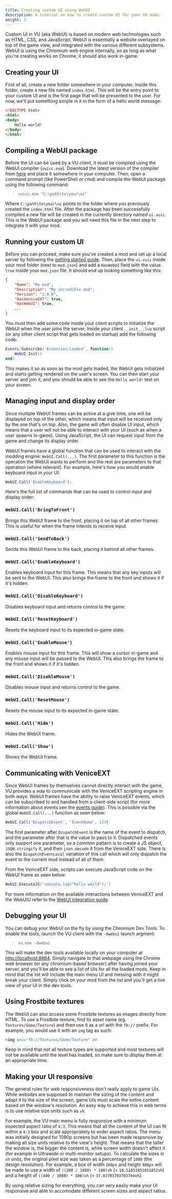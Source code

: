 ```yaml
---
title: Creating custom UI using WebUI
description: A tutorial on how to create custom UI for your VU mods.
weight: 3
---
```


Custom UI in VU (aka WebUI) is based on modern web technologies such as HTML, CSS, and JavaScript. WebUI is essentially a website overlayed on top of the game view, and integrated with the various different subsystems. WebUI is using the Chromium web engine internally, so as long as what you're creating works on Chrome, it should also work in-game.

## Creating your UI 

First of all, create a new folder somewhere in your computer. Inside this folder, create a new file named `index.html`. This will be the entry point to your custom UI and is the first page that will be presented to the user. For now, we'll put something simple in it in the form of a hello world message:

```html
<!DOCTYPE html>
<html>
<body>
    Hello world!
</body>
</html>
```

## Compiling a WebUI package

Before the UI can be used by a VU client, it must be compiled using the WebUI compiler (`vuicc.exe`). Download the latest version of the compiler from [here](https://veniceunleashed.net/vuicc.exe) and place it somewhere in your computer. Then, open a command prompt (like PowerShell or cmd) and compile the WebUI package using the following command:

> `vuicc.exe "C:\path\to\your\ui"`

Where `C:\path\to\your\ui` points to the folder where you previously created the `index.html` file. After the package has been successfully compiled a new file will be created in the currently directory named `ui.vuic`. This is the WebUI package and you will need this file in the next step to integrate it with your mod.

## Running your custom UI

Before you can proceed, make sure you've created a mod and set up a local server by following the [getting started guide](/modding/your-first-mod). Then, place the `ui.vuic` inside your mod folder (next to `mod.json`) and add a `HasWebUI` field with the value `true` inside your `mod.json` file. It should end up looking something like this:

```json
{
    "Name": "My mod",
    "Description": "My incredible mod",
    "Version": "1.0.0",
    "HasVeniceEXT": true,
    "HasWebUI": true,
    ...
}
```

You must then add some code inside your client scripts to initialize the WebUI when the user joins the server. Inside your client `__init__.lua` script (or any other client script that gets loaded on startup) add the following code:

```lua
Events:Subscribe('Extension:Loaded', function()
    WebUI:Init()
end)
```

This makes it so as soon as the mod gets loaded, the WebUI gets initialized and starts getting rendered on the user's screen. You can then start your server and join it, and you should be able to see the `Hello world!` text on your screen. 

## Managing input and display order

Since multiple WebUI frames can be active at a give time, one will be displayed on top of the other, which means that input will be received only by the one that's on top. Also, the game will often disable UI input, which means that a user will not be able to interact with your UI (such as when a user spawns in-game). Using JavaScript, the UI can request input from the game and change its display order. 

WebUI frames have a global function that can be used to interact with the modding engine: `WebUI.Call(...)`. The first parameter to this function is the operation the WebUI wants to perform and the rest are parameters to that operation (where relevant). For example, here's how you would enable keyboard input in your UI:

```js
WebUI.Call('EnableKeyboard');
```

Here's the full list of commands that can be used to control input and display order:

### `WebUI.Call('BringToFront')`

Brings this WebUI frame to the front, placing it on top of all other frames. This is useful for when the frame intends to receive input.

### `WebUI.Call('SendToBack')`

Sends this WebUI frame to the back, placing it behind all other frames.

### `WebUI.Call('EnableKeyboard')`

Enables keyboard input for this frame. This means that any key inputs will be sent to the WebUI. This also brings the frame to the front and shows it if it's hidden.

### `WebUI.Call('DisableKeyboard')`

Disables keyboard input and returns control to the game.

### `WebUI.Call('ResetKeyboard')`

Resets the keyboard input to its expected in-game state.

### `WebUI.Call('EnableMouse')`

Enables mouse input for this frame. This will show a cursor in-game and any mouse input will be passed to the WebUI. This also brings the frame to the front and shows it if it's hidden.

### `WebUI.Call('DisableMouse')`

Disables mouse input and returns control to the game.

### `WebUI.Call('ResetMouse')`

Resets the mouse input to its expected in-game state.

### `WebUI.Call('Hide')`

Hides the WebUI frame.

### `WebUI.Call('Show')`

Shows the WebUI frame.

## Communicating with VeniceEXT

Since WebUI frames by themselves cannot directly interact with the game, VU provides a way to communicate with the VeniceEXT scripting engine in both ways. WebUI frames have the ability to raise VeniceEXT events, which can be subscribed to and handled from a client-side script (for more information about events see the [events guide](/vext/guides/events)). This is possible via the global `WebUI.Call(...)` function as seen below:

```js
WebUI.Call('DispatchEvent', 'EventName', 123)
```

The first parameter after `DispatchEvent` is the name of the event to dispatch, and the parameter after that is the value to pass to it. Dispatched events only support one parameter, so a common pattern is to create a JS object, `JSON.stringify` it, and then `json.decode` it from the VeniceEXT side. There is also the `DispatchEventLocal` variation of this call which will only dispatch the event to the current mod instead of all of them.

From the VeniceEXT side, scripts can execute JavaScript code on the WebUI frame as seen below:

```lua
WebUI:ExecuteJS('console.log("hello world");')
```

For more information on the available interactions between VeniceEXT and the WebUIU refer to the [WebUI integration guide](/vext/guides/webui).

## Debugging your UI

You can debug your WebUI on the fly by using the Chromium Dev Tools. To enable the tools, launch the VU client with the `-dwebui` launch argment:

> `vu.exe -dwebui`

This will make the dev tools available locally on your computer at [http://localhost:8884](http://localhost:8884). Simply navigate to that webpage using the Chrome web browser (or any chromium-based browser) after having joined your server, and you'll be able to see a list of UIs for all the loaded mods. Keep in mind that the list will include the main menu UI and messing with it might break your client. Simply click on your mod from the list and you'll get a live view of your UI in the dev tools.

## Using Frostbite textures

The WebUI can also access some Frostbite textures as images directly from HTML. To use a Frostbite texture, find its asset name (eg. `Textures/Some/Texture`) and then use it as a url with the `fb://` prefix. For example, you would use it with an `img` tag as such:

```html
<img src="fb://Textures/Some/Texture" />
```

Keep in mind that not all texture types are supported and most textures will not be available until the level has loaded, so make sure to display them at an appropriate time.

## Making your UI responsive

The general rules for web responsiveness don't really apply to game UIs. While websites are supposed to maintain the sizing of the content and adapt it to the size of the screen, game UIs must scale the entire content based on the window's resolution. An easy way to achieve this in web terms is to use relative size units such as `vh`. 

For example, the VU main menu is fully responsive with a minimum expected aspect ratio of `4:3`. This means that all the content of the UI can fit within a `4:3` box and scale appropriately to wider aspect ratios. The menu was initially designed for 1080p screens but has been made responsive by making all size units relative to the view's height. That means that the taller the window is, the bigger the content is, while screen width doesn't affect it (for example in Ultrawide or multi-monitor setups). To calculate the sizes in `vh` units, the original pixel size was taken as a percentage of `1080` (the design resolution). For example, a box of width `200px` and height `400px` will be made to use a width of `((200 / 1080) * 100)vh` (= `18.51851851851852vh`) and a height of `((400 / 1080) * 100)vh` (= `37.03703703703704vh`).

By using relative sizing for everything, you can very easily make your UI responsive and able to accomodate different screen sizes and aspect ratios.